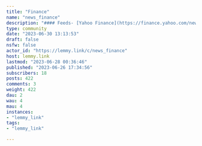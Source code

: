 ```yaml
---
title: "Finance" 
name: "news_finance"
description: "#### Feeds- [Yahoo Finance](https://finance.yahoo.com/news/rssindex)- [CNBC](https://search.cnbc.com/rs/search/combinedcms/view.xml?partnerId=wrss01&id=20910258)"
type: community
date: "2023-06-30 13:13:53"
draft: false
nsfw: false
actor_id: "https://lemmy.link/c/news_finance"
host: lemmy.link
lastmod: "2023-06-28 00:36:46"
published: "2023-06-26 17:34:56"
subscribers: 18
posts: 422
comments: 3
weight: 422
dau: 2
wau: 4
mau: 4
instances:
- "lemmy_link"
tags: 
- "lemmy_link"

---
```

